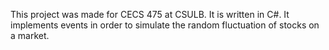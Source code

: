 This project was made for CECS 475 at CSULB. It is written in C#. It implements events in order to simulate the random fluctuation of stocks on a market.
